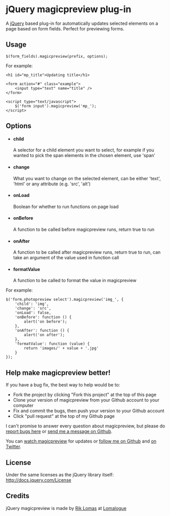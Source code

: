 # jQuery magicpreview plug-in

A [jQuery][jquery_site] based plug-in for automatically updates selected elements on a page based on form fields. 
Perfect for previewing forms.

## Usage

	$(form_fields).magicpreview(prefix, options);
	
For example:

	<h1 id="mp_title">Updating title</h1>

	<form action="#" class="example">
		<input type="text" name="title" />
	</form>

	<script type="text/javascript">
		$('form input').magicpreview('mp_');
	</script>

## Options

*	#### child
	A selector for a child element you want to select, for example if you wanted to pick the span elements in the chosen element, use 'span'
*	#### change
	What you want to change on the selected element, can be either 'text', 'html' or any attribute (e.g. 'src', 'alt')
*	#### onLoad
	Boolean for whether to run functions on page load
*	#### onBefore
	A function to be called before magicpreview runs, return true to run
*	#### onAfter
	A function to be called after magicpreview runs, return true to run, can take an argument of the value used in function call
*	#### formatValue
	A function to be called to format the value in magicpreview

For example:

	$('form.photopreview select').magicpreview('img_', {
		'child': 'img',
		'change': 'src',
		'onLoad': false,
		'onBefore': function () {
			alert('on before');
		},
		'onAfter': function () {
			alert('on after');
		},
		'formatValue': function (value) { 
			return 'images/' + value + '.jpg'
		}
	});

## Help make magicpreview better!

If you have a bug fix, the best way to help would be to:

* Fork the project by clicking "Fork this project" at the top of this page
* Clone your version of magicpreview from your Github account to your computer
* Fix and commit the bugs, then push your version to your Github account
* Click "pull request" at the top of my Github page

I can't promise to answer every question about magicpreview, 
but please do [report bugs here][issues] or [send me a message on Github][mail_me]. 

You can [watch magicpreview][github_watch] for updates or [follow me on Github][github_follow] 
and [on Twitter][twitter_follow].

## License

Under the same licenses as the jQuery library itself: <http://docs.jquery.com/License>

## Credits

jQuery magicpreview is made by [Rik Lomas][rik_site] at [Lomalogue][lomalogue_site]


[jquery_site]: http://www.jquery.com
[rik_site]: http://www.riklomas.co.uk
[lomalogue_site]: http://www.lomalogue.com
[issues]: http://github.com/riklomas/magicpreview/issues
[mail_me]: http://github.com/inbox/new/riklomas
[github_watch]: http://github.com/riklomas/magicpreview/toggle_watch
[github_follow]: http://github.com/users/follow?target=riklomas
[twitter_follow]: http://twitter.com/riklomas
[thelizardreborn]: http://github.com/thelizardreborn